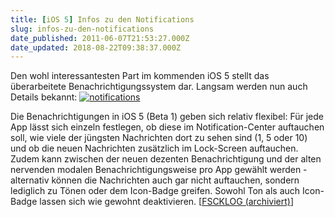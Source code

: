 ```yaml
---
title: [iOS 5] Infos zu den Notifications
slug: infos-zu-den-notifications
date_published: 2011-06-07T21:53:27.000Z
date_updated: 2018-08-22T09:38:37.000Z
---
```


Den wohl interessantesten Part im kommenden iOS 5 stellt das überarbeitete Benachrichtigungssystem dar. Langsam werden nun auch Details bekannt:
[![notifications](//picdump.thafaker.de/2011/06/notifications.jpg)](http://picdump.thafaker.de/2011/06/notifications.jpg)

Die Benachrichtigungen in iOS 5 (Beta 1) geben sich relativ flexibel: Für jede App lässt sich einzeln festlegen, ob diese im Notification-Center auftauchen soll, wie viele der jüngsten Nachrichten dort zu sehen sind (1, 5 oder 10) und ob die neuen Nachrichten zusätzlich im Lock-Screen auftauchen. Zudem kann zwischen der neuen dezenten Benachrichtigung und der alten nervenden modalen Benachrichtigungsweise pro App gewählt werden - alternativ können die Nachrichten auch gar nicht auftauchen, sondern lediglich zu Tönen oder dem Icon-Badge greifen. Sowohl Ton als auch Icon-Badge lassen sich wie gewohnt deaktivieren. [[FSCKLOG (archiviert)](http://web.archive.org/web/20110610003256/http://www.fscklog.com:80/2011/06/ios-5-die-einstellungsm%C3%B6glichkeiten-f%C3%BCr-benachrichtigungen.html)]
